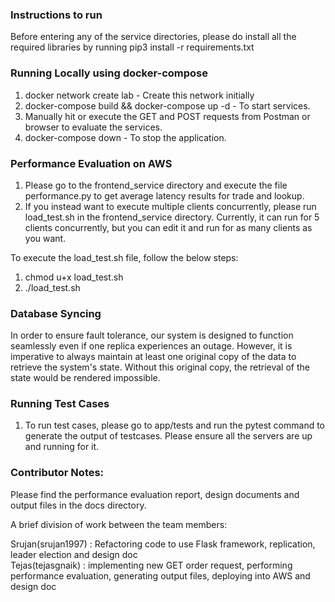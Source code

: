 ### Instructions to run

Before entering any of the service directories, please do install all the required libraries by running
pip3 install -r requirements.txt

### Running Locally using docker-compose

1. docker network create lab - Create this network initially
2. docker-compose build && docker-compose up -d - To start services.
3. Manually hit or execute the GET and POST requests from Postman or browser to evaluate the services.
4. docker-compose down - To stop the application.

### Performance Evaluation on AWS

1. Please go to the frontend_service directory and execute the file performance.py to get average latency results for trade and lookup.
2. If you instead want to execute multiple clients concurrently, please run load_test.sh in the frontend_service directory. Currently, it can run for 5 clients concurrently, but you can edit it and run for as many clients as you want.

To execute the load_test.sh file, follow the below steps:

1. chmod u+x load_test.sh
2. ./load_test.sh

### Database Syncing

In order to ensure fault tolerance, our system is designed to function seamlessly even if one replica experiences an outage. However, it is imperative to always maintain at least one original copy of the data to retrieve the system's state. Without this original copy, the retrieval of the state would be rendered impossible.

### Running Test Cases

1. To run test cases, please go to app/tests and run the pytest command to generate the output of testcases. Please ensure all the servers are up and running for it.

### Contributor Notes:

Please find the performance evaluation report, design documents and output files in the docs directory.

A brief division of work between the team members:

Srujan(srujan1997) : Refactoring code to use Flask framework, replication, leader election and design doc<br>
Tejas(tejasgnaik) : implementing new GET order request, performing performance evaluation, generating output files, deploying into AWS and design doc
